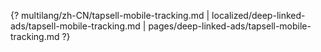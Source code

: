 {? multilang/zh-CN/tapsell-mobile-tracking.md | localized/deep-linked-ads/tapsell-mobile-tracking.md | pages/deep-linked-ads/tapsell-mobile-tracking.md ?}
